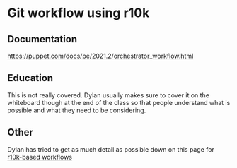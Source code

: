 # Git workflow using r10k

## Documentation

<https://puppet.com/docs/pe/2021.2/orchestrator_workflow.html>

## Education

This is not really covered. Dylan usually makes sure to cover it on the whiteboard though at the end of the class so that people understand what is possible and what they need to be considering.

## Other

Dylan has tried to get as much detail as possible down on this page for [r10k-based workflows](https://confluence.puppetlabs.com/display/PS/Puppet+Workflows)
